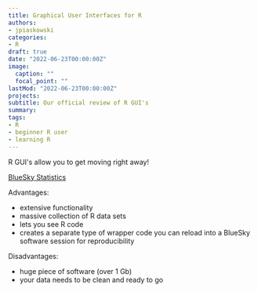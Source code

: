 ```yaml
---
title: Graphical User Interfaces for R
authors:
- jpiaskowski
categories: 
- R
draft: true
date: "2022-06-23T00:00:00Z"
image:
  caption: ""
  focal_point: ""
lastMod: "2022-06-23T00:00:00Z"
projects: 
subtitle: Our official review of R GUI's
summary: 
tags: 
- R
- beginner R user
- learning R
---
```


R GUI's allow you to get moving right away! 

[BlueSky Statistics](https://www.blueskystatistics.com/)

Advantages:
  * extensive functionality
  * massive collection of R data sets
  * lets you see R code
  * creates a separate type of wrapper code you can reload into a BlueSky software session for reproducibility

Disadvantages:
  * huge piece of software (over 1 Gb)
  * your data needs to be clean and ready to go
  
